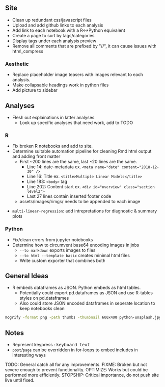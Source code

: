 ## Site
- Clean up redundant css/javascript files
- Upload and add github links to each analysis
- Add link to each notebook with a R<->Python equivalent
- Create a page to sort by tags/categories
- Display tags under each analysis preview 
- Remove all comments that are prefixed by "//", it can cause issues with html_compress 
### Aesthetic
- Replace placeholder image teasers with images relevant to each analysis.
- Make collapsable headings work in python files 
- Add picture to sidebar

## Analyses
- Flesh out explainations in latter analyses
  - Look up specific analyses that need work, add to TODO
### R
- Fix broken R notebooks and add to site.
- Determine suitable automation pipeline for cleaning Rmd html output and adding front matter
  - First ~200 lines are the same, last ~20 lines are the same.
    - Line 14: date-metadata ex. `<meta name="date" content="2018-12-30" />`
    - Line 16: Title ex. `<title>Multiple Linear Models</title>`
    - Line 183: `<body>` tag
    - Line 202: Content start ex. `<div id="overview" class="section level2">`
    - Last 27 lines contain inserted footer code
  - assets/images/rimgs/ needs to be appended to each image
* `multi-linear-regression`: add intrepretations for diagnostic & summary plots

### Python
- Fix/clean errors from jupyter notebooks
- Determine how to circumvent base64 encoding images in jnbs
  - `--to markdown` exports images to files
  - `--to html --template basic` creates minimal html files
  - Write custom exporter that combines both

## General Ideas
- R embeds dataframes as JSON. Python embeds as html tables.
  - Potentially could export pd.dataframes as JSON and use R-tables styles on pd.dataframes
  - Also could store JSON encoded dataframes in seperate location to keep notebooks clean

```bash
mogrify -format png -path thumbs -thumbnail 600x400 python-unsplash.jpg
```
## Notes
- Represent keypress : <kbd>keyboard text</kbd>
- `post`/`page` can be overridden in for-loops to embed includes in interesting ways  

TODO: General catch all for any improvements.
FIXME: Broken but not severe enough to prevent functionality.
OPTIMIZE: Works but could be performed more efficiently.
STOPSHIP: Critical importance, do not push site live until fixed.